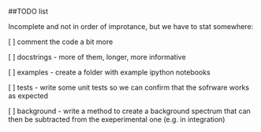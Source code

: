 ##TODO list

Incomplete and not in order of improtance, but we have to stat somewhere:

[ ] comment the code a bit more

[ ] docstrings - more of them, longer, more informative

[ ] examples - create a folder with example ipython notebooks

[ ] tests - write some unit tests so we can confirm that the sofrware works as expected 

[ ] background - write a method to create a background spectrum that can then be subtracted from the exeperimental one (e.g. in integration)
